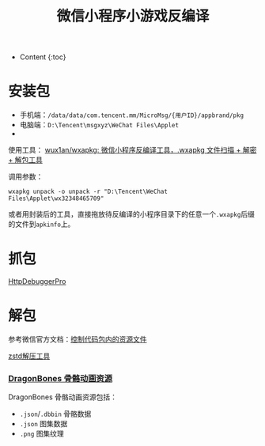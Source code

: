 ﻿---
layout:		post
category:	"sec"
title:		"微信小程序小游戏反编译"

tags:		[]
---
- Content
{:toc}


# 安装包

- 手机端：`/data/data/com.tencent.mm/MicroMsg/{用户ID}/appbrand/pkg`
- 电脑端：`D:\Tencent\msgxyz\WeChat Files\Applet`
- 



使用工具： [wux1an/wxapkg: 微信小程序反编译工具，.wxapkg 文件扫描 + 解密 + 解包工具](https://github.com/wux1an/wxapkg)



调用参数：

```
wxapkg unpack -o unpack -r "D:\Tencent\WeChat Files\Applet\wx32348465709"
```

或者用封装后的工具，直接拖放待反编译的小程序目录下的任意一个`.wxapkg`后缀的文件到`apkinfo`上。

# 抓包

[HttpDebuggerPro](https://www.httpdebugger.com/)



# 解包

参考微信官方文档：[控制代码包内的资源文件](https://developers.weixin.qq.com/miniprogram/dev/framework/performance/tips/start_optimizeA.html)

[zstd解压工具](https://github.com/mcmilk/7-Zip-zstd/releases)





### [DragonBones 骨骼动画资源](https://docs.cocos.com/creator/manual/zh/asset/dragonbones.html)

DragonBones 骨骼动画资源包括：

- `.json`/`.dbbin` 骨骼数据
- `.json` 图集数据
- `.png` 图集纹理

